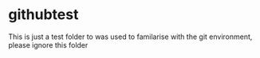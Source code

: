# githubtest


This is just a test folder to was used to familarise with the git environment, please ignore this folder 
